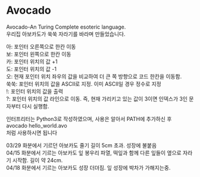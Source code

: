 # Avocado
Avocado-An Turing Complete esoteric language.    
우리집 아보카도가 쑥쑥 자라기를 바라며 만들었습니다.    
    
아: 포인터 오른쪽으로 한칸 이동    
보: 포인터 왼쪽으로 한칸 이동    
카: 포인터 위치의 값 +1    
도: 포인터 위치의 값 -1    
오: 현재 포인터 위치 좌우의 값을 비교하여 더 큰 쪽 방향으로 코드 한칸을 이동함.      
쑥쑥: 포인터 위치의 값을 ASCII로 지정. 이미 ASCII일 경우 정수로 지정    
!: 포인터 위치의 값을 출력    
?: 포인터 위치의 값 라인으로 이동. 즉, 현재 가리키고 있는 값이 3이면 인덱스가 3인 문자부터 다시 실행함.

    
인터프리터는 Python3로 작성하였으며, 사용은 알아서 PATH에 추가하신 후    
avocado hello_world.avo    
처럼 사용하시면 됩니다
    
03/29 화분에서 기르던 아보카도 줄기 길이 5cm 초과. 성장에 불붙음    
04/15 화분에서 기르는 아보카도 잎 봉우리 파열, 떡잎과 함께 다른 잎들이 옆으로 자라기 시작함. 길이 약 24cm.    
04/18 화분에서 기르는 아보카도 성장 더뎌짐. 잎 성장에 박차가 가해지는중.    
